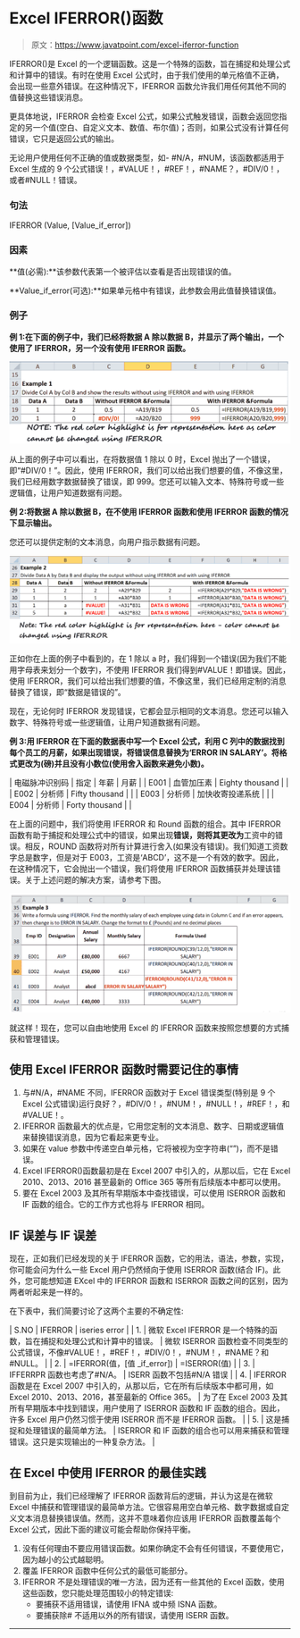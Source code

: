 # Excel IFERROR()函数

> 原文：<https://www.javatpoint.com/excel-iferror-function>

IFERROR()是 Excel 的一个逻辑函数。这是一个特殊的函数，旨在捕捉和处理公式和计算中的错误。有时在使用 Excel 公式时，由于我们使用的单元格值不正确，会出现一些意外错误。在这种情况下，IFERROR 函数允许我们用任何其他不同的值替换这些错误消息。

更具体地说，IFERROR 会检查 Excel 公式，如果公式触发错误，函数会返回您指定的另一个值(空白、自定义文本、数值、布尔值)；否则，如果公式没有计算任何错误，它只是返回公式的输出。

无论用户使用任何不正确的值或数据类型，如- #N/A，#NUM，该函数都适用于 Excel 生成的 9 个公式错误！，#VALUE！，#REF！，#NAME？，#DIV/0！，或者#NULL！错误。

### 句法

IFERROR (Value, [Value_if_error])

### 因素

**值(必需):**该参数代表第一个被评估以查看是否出现错误的值。

**Value_if_error(可选):**如果单元格中有错误，此参数会用此值替换错误值。

### 例子

**例 1:在下面的例子中，我们已经将数据 A 除以数据 B，并显示了两个输出，一个使用了 IFERROR，另一个没有使用 IFERROR 函数。**

![Excel IFERROR() function](img/9eeacf9078c41b9f00a62199eb2987a1.png)

从上面的例子中可以看出，在将数据值 1 除以 0 时，Excel 抛出了一个错误，即“#DIV/0！”。因此，使用 IFERROR，我们可以给出我们想要的值，不像这里，我们已经用数字数据替换了错误，即 999。您还可以输入文本、特殊符号或一些逻辑值，让用户知道数据有问题。

**例 2:将数据 A 除以数据 B，在不使用 IFERROR 函数和使用 IFERROR 函数的情况下显示输出。**

您还可以提供定制的文本消息，向用户指示数据有问题。

![Excel IFERROR() function](img/9c9f9979c3e836cded189165d7a06041.png)

正如你在上面的例子中看到的，在 1 除以 a 时，我们得到一个错误(因为我们不能用字母表来划分一个数字)，不使用 IFERROR 我们得到#VALUE！即错误。因此，使用 IFERROR，我们可以给出我们想要的值，不像这里，我们已经用定制的消息替换了错误，即“数据是错误的”。

现在，无论何时 IFERROR 发现错误，它都会显示相同的文本消息。您还可以输入数字、特殊符号或一些逻辑值，让用户知道数据有问题。

**例 3:用 IFERROR 在下面的数据表中写一个 Excel 公式，利用 C 列中的数据找到每个员工的月薪，如果出现错误，将错误信息替换为‘ERROR IN SALARY’。将格式更改为(磅)并且没有小数位(使用舍入函数来避免小数)。**

| 电磁脉冲识别码 | 指定 | 年薪 | 月薪 |
| E001 | 血管加压素 | Eighty thousand |  |
| E002 | 分析师 | Fifty thousand |  |
| E003 | 分析师 | 加快收寄投递系统 |  |
| E004 | 分析师 | Forty thousand |  |

在上面的问题中，我们将使用 IFERROR 和 Round 函数的组合。其中 IFERROR 函数有助于捕捉和处理公式中的错误，如果出现**错误，则将其更改为**工资中的错误。相反，ROUND 函数将对所有计算进行舍入(如果没有错误)。我们知道工资数字总是数字，但是对于 E003，工资是‘ABCD’，这不是一个有效的数字。因此，在这种情况下，它会抛出一个错误，我们将使用 IFERROR 函数捕获并处理该错误。关于上述问题的解决方案，请参考下图。

![Excel IFERROR() function](img/a62307abf9e9f2c50b11956f41574ad0.png)

就这样！现在，您可以自由地使用 Excel 的 IFERROR 函数来按照您想要的方式捕获和管理错误。

## 使用 Excel IFERROR 函数时需要记住的事情

1.  与#N/A，#NAME 不同，IFERROR 函数对于 Excel 错误类型(特别是 9 个 Excel 公式错误)运行良好？，#DIV/0！，#NUM！，#NULL！，#REF！，和#VALUE！。
2.  IFERROR 函数最大的优点是，它用您定制的文本消息、数字、日期或逻辑值来替换错误消息，因为它看起来更专业。
3.  如果在 value 参数中传递空白单元格，它将被视为空字符串(“”)，而不是错误。
4.  Excel IFERROR()函数最初是在 Excel 2007 中引入的，从那以后，它在 Excel 2010、2013、2016 甚至最新的 Office 365 等所有后续版本中都可以使用。
5.  要在 Excel 2003 及其所有早期版本中查找错误，可以使用 ISERROR 函数和 IF 函数的组合。它的工作方式也将与 IFERROR 相同。

## IF 误差与 IF 误差

现在，正如我们已经发现的关于 IFERROR 函数，它的用法，语法，参数，实现，你可能会问为什么一些 Excel 用户仍然倾向于使用 ISERROR 函数(结合 IF)。此外，您可能想知道 EXcel 中的 IFERROR 函数和 ISERROR 函数之间的区别，因为两者听起来是一样的。

在下表中，我们简要讨论了这两个主要的不确定性:

| S.NO | IFERROR | iseries error |
| 1. | 微软 Excel IFERROR 是一个特殊的函数，旨在捕捉和处理公式和计算中的错误。 | 微软 ISERROR 函数检查不同类型的公式错误，不像#VALUE！，#REF！，#DIV/0！，#NUM！，#NAME？和#NULL。 |
| 2. | =IFERROR(值，[值 _if_error]) | =ISERROR(值) |
| 3. | IFFERRPR 函数也考虑了#N/A。 | ISERR 函数不包括#N/A 错误 |
| 4. | IFERROR 函数是在 Excel 2007 中引入的，从那以后，它在所有后续版本中都可用，如 Excel 2010、2013、2016，甚至最新的 Office 365。 | 为了在 Excel 2003 及其所有早期版本中找到错误，用户使用了 ISERROR 函数和 IF 函数的组合。因此，许多 Excel 用户仍然习惯于使用 ISERROR 而不是 IFERROR 函数。 |
| 5. | 这是捕捉和处理错误的最简单方法。 | ISERROR 和 IF 函数的组合也可以用来捕获和管理错误。这只是实现输出的一种复杂方法。 |

## 在 Excel 中使用 IFERROR 的最佳实践

到目前为止，我们已经理解了 IFERROR 函数背后的逻辑，并认为这是在微软 Excel 中捕获和管理错误的最简单方法。它很容易用空白单元格、数字数据或自定义文本消息替换错误值。然而，这并不意味着你应该用 IFERROR 函数覆盖每个 Excel 公式，因此下面的建议可能会帮助你保持平衡。

1.  没有任何理由不要应用错误函数。如果你确定不会有任何错误，不要使用它，因为越小的公式越聪明。
2.  覆盖 IFERROR 函数中任何公式的最低可能部分。
3.  IFERROR 不是处理错误的唯一方法，因为还有一些其他的 Excel 函数，使用这些函数，您只能处理范围较小的特定错误:
    *   要捕获不适用错误，请使用 IFNA 或中频 ISNA 函数。
    *   要捕获除# 不适用以外的所有错误，请使用 ISERR 函数。

* * *